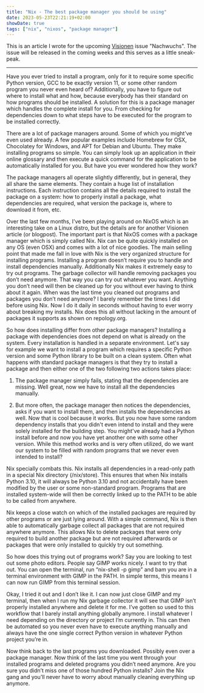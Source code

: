```yaml
---
title: "Nix - The best package manager you should be using"
date: 2023-05-23T22:21:19+02:00
showDate: true
tags: ["nix", "nixos", "package manager"]
---
```


This is an article I wrote for the upcoming
[Visionen](https://visionen.vis.ethz.ch/) issue "Nachwuchs". The issue will be
released in the coming weeks and this serves as a little sneak-peak.

---

Have you ever tried to install a program, only for it to require some specific
Python version, GCC to be exactly version 11, or some other random program you
never even heard of? Additionally, you have to figure out where to install what
and how, because everybody has their standard on how programs should be
installed. A solution for this is a package manager which handles the complete
install for you. From checking for dependencies down to what steps have to be
executed for the program to be installed correctly.

There are a lot of package managers around. Some of which you might’ve even used
already. A few popular examples include Homebrew for OSX, Chocolatey for
Windows, and APT for Debian and Ubuntu. They make installing programs so simple.
You can simply look up an application in their online glossary and then execute
a quick command for the application to be automatically installed for you. But
have you ever wondered how they work?

The package managers all operate slightly differently, but in general, they all
share the same elements. They contain a huge list of installation instructions.
Each instruction contains all the details required to install the package on a
system: how to properly install a package, what dependencies are required, what
version the package is, where to download it from, etc.

Over the last few months, I've been playing around on NixOS which is an
interesting take on a Linux distro, but the details are for another Visionen
article (or blogpost). The important part is that NixOS comes with a package
manager which is simply called Nix. Nix can be quite quickly installed on any OS
(even OSX) and comes with a lot of nice goodies. The main selling point that
made me fall in love with Nix is the very organized structure for installing
programs. Installing a program doesn’t require you to handle and install
dependencies manually. Additionally Nix makes it extremely easy to try out
programs. The garbage collector will handle removing packages you don’t need
anymore. That way you can try out whatever you want. Anything you don’t need
will then be cleaned up for you without ever having to think about it again.
When was the last time you cleaned out programs and packages you don’t need
anymore? I barely remember the times I did before using Nix. Now I do it daily
in seconds without having to ever worry about breaking my installs. Nix does
this all without lacking in the amount of packages it supports as shown on
repology.org.

So how does installing differ from other package managers? Installing a package
with dependencies does not depend on what is already on the system. Every
installation is handled in a separate environment. Let's say for example we want
to install a program which requires a specific Python version and some Python
library to be built on a clean system. Often what happens with standard package
managers is that they try to install a package and then either one of the two
following two actions takes place:

1. The package manager simply fails, stating that the dependencies are missing.
   Well great, now we have to install all the dependencies manually.

2. But more often, the package manager then notices the dependencies, asks if
   you want to install them, and then installs the dependencies as well. Now
   that is cool because it works. But you now have some random dependency
   installs that you didn't even intend to install and they were solely
   installed for the building step. You might've already had a Python install
   before and now you have yet another one with some other version. While this
   method works and is very often utilized, do we want our system to be filled
   with random programs that we never even intended to install?

Nix specially combats this. Nix installs all dependencies in a read-only path in
a special Nix directory (/nix/store). This ensures that when Nix installs Python
3.10, it will always be Python 3.10 and not accidentally have been modified by
the user or some non-standard program. Programs that are installed system-wide
will then be correctly linked up to the PATH to be able to be called from
anywhere.

Nix keeps a close watch on which of the installed packages are required by other
programs or are just lying around. With a simple command, Nix is then able to
automatically garbage collect all packages that are not required anywhere
anymore. This allows Nix to delete packages that were only required to build
another package but are not required afterwards or packages that were only
installed to quickly try out something.

So how does this trying out of programs work? Say you are looking to test out
some photo editors. People say GIMP works nicely. I want to try that out. You
can open the terminal, run “nix-shell -p gimp” and bam you are in a terminal
environment with GIMP in the PATH. In simple terms, this means I can now run
GIMP from this terminal session.

Okay, I tried it out and I don’t like it. I can now just close GIMP and my
terminal, then when I run my Nix garbage collector it will see that GIMP isn’t
properly installed anywhere and delete it for me. I’ve gotten so used to this
workflow that I barely install anything globally anymore. I install whatever I
need depending on the directory or project I’m currently in. This can then be
automated so you never even have to execute anything manually and always have
the one single correct Python version in whatever Python project you’re in.

Now think back to the last programs you downloaded. Possibly even over a package
manager. Now think of the last time you went through your installed programs and
deleted programs you didn’t need anymore. Are you sure you didn’t miss one of
those hundred Python installs? Join the Nix gang and you’ll never have to worry
about manually cleaning everything up anymore.
